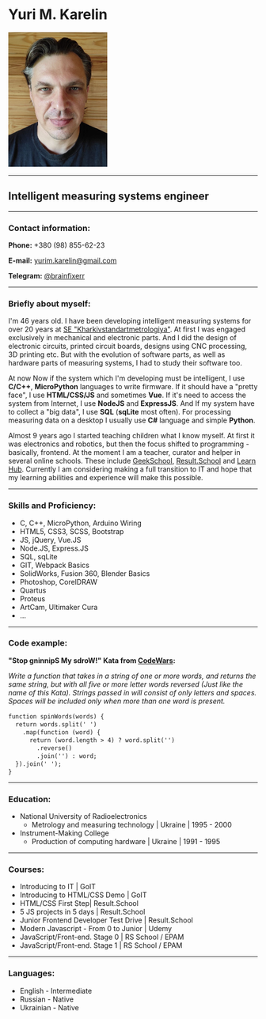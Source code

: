 # **Yuri M. Karelin**

<img src="photo.jpg" alt="Photo" width="200"/>

---

## **Intelligent measuring systems engineer**

---

### **Contact information:**

**Phone:** +380 (98) 855-62-23

**E-mail:** yurim.karelin@gmail.com

**Telegram:** [@brainfixerr][tg-link]

---

### **Briefly about myself:**

I'm 46 years old. I have been developing intelligent measuring systems for over 20 years at [SE "Kharkivstandartmetrologiya"][metr-link]. At first I was engaged exclusively in mechanical and electronic parts. And I did the design of electronic circuits, printed circuit boards, designs using CNC processing, 3D printing etc. But with the evolution of software parts, as well as hardware parts of measuring systems, I had to study their software too.

At now Now if the system which I'm developing must be intelligent, I use **C/C++**, **MicroPython** languages ​​​​to write firmware. If it should have a "pretty face", I use **HTML/CSS/JS** and sometimes **Vue**. If it's need to access the system from Internet, I use **NodeJS** and **ExpressJS**. And If my system have to collect a "big data", I use **SQL** (**sqLite** most often). For processing measuring data on a desktop I usually use **C#** language and simple **Python**.

Almost 9 years ago I started teaching children what I know myself. At first it was electronics and robotics, but then the focus shifted to programming - basically, frontend. At the moment I am a teacher, curator and helper in several online schools. These include [GeekSchool][gs-link], [Result.School][rs-link] and [Learn Hub][lh-link].
Currently I am considering making a full transition to IT and hope that my learning abilities and experience will make this possible.

---

### **Skills and Proficiency:**

- C, C++, MicroPython, Arduino Wiring
- HTML5, CSS3, SCSS, Bootstrap
- JS, jQuery, Vue.JS
- Node.JS, Express.JS
- SQL, sqLite
- GIT, Webpack Basics
- SolidWorks, Fusion 360, Blender Basics
- Photoshop, CorelDRAW
- Quartus
- Proteus
- ArtCam, Ultimaker Cura
- ...

---

### **Code example:**

**"Stop gninnipS My sdroW!" Kata from [CodeWars][cw-link]:**

_Write a function that takes in a string of one or more words, and returns the same string, but with all five or more letter words reversed (Just like the name of this Kata). Strings passed in will consist of only letters and spaces. Spaces will be included only when more than one word is present._

```
function spinWords(words) {
  return words.split(' ')
    .map(function (word) {
      return (word.length > 4) ? word.split('')
        .reverse()
        .join('') : word;
  }).join(' ');
}
```

---

### **Education:**

- National University of Radioelectronics
  - Metrology and measuring technology | Ukraine | 1995 - 2000
- Instrument-Making College
  - Production of computing hardware | Ukraine | 1991 - 1995

---

### **Courses:**

- Introducing to IT | GoIT
- Introducing to HTML/CSS Demo | GoIT
- HTML/CSS First Step| Result.School
- 5 JS projects in 5 days | Result.School
- Junior Frontend Developer Test Drive | Result.School
- Modern Javascript - From 0 to Junior | Udemy
- JavaScript/Front-end. Stage 0 | RS School / EPAM
- JavaScript/Front-end. Stage 1 | RS School / EPAM

---

### **Languages:**

- English - Intermediate
- Russian - Native
- Ukrainian - Native

[tg-link]: https://t.me/brainfixerr
[metr-link]: https://khsms.com/ru/
[gs-link]: https://geekschool.com.ua/
[rs-link]: http://result.school/
[lh-link]: https://learnhub.ru/
[cw-link]: https://www.codewars.com/kata/5264d2b162488dc400000001/javascript
